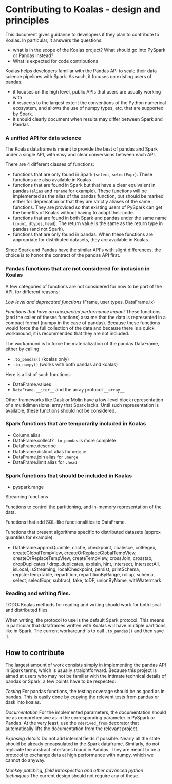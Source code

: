 # Contributing to Koalas - design and principles

This document gives guidance to developers if they plan to contribute to Koalas.
In particular, it answers the questions:
 - what is in the scope of the Koalas project? What should go into PySpark or Pandas instead?
 - What is expected for code contributions

Koalas helps developers familiar with the Pandas API to scale their data science pipelines with Spark.
As such, it focuses on existing users of pandas.
 - it focuses on the high level, public APIs that users are usually working with
 - it respects to the largest extent the conventions of the Python numerical ecosystem, and allows the use of numpy types, etc. that are supported by Spark.
 - it should clearly document when results may differ between Spark and Pandas


### A unified API for data science

The Koalas dataframe is meant to provide the best of pandas and Spark under a single API, with easy and clear conversions 
between each API.


There are 4 different classes of functions:
 - functions that are only found in Spark (`select`, `selectExpr`). These functions are also available in Koalas
 - functions that are found in Spark but that have a clear equivalent in pandas (`alias` and `rename` for example). These 
   functions will be implemented as the alias of the pandas function, but should be marked either for deprecation or that
   they are strictly aliases of the same functions. They are provided so that existing users of PySpark can get the benefits
   of Koalas without having to adapt their code.
 - functions that are found in both Spark and pandas under the same name (`count`, `dtypes`, `head`). The return value
   is the same as the return type in pandas (and not Spark).
 - functions that are only found in pandas. When these functions are appropriate for distributed datasets, they are available in Koalas.

Since Spark and Pandas have the similar API's with slight differences, the choice is to honor the contract of the pandas API first.



### Pandas functions that are not considered for inclusion in Koalas

A few categories of functions are not considered for now to be part of the API, for different reasons:

*Low level and deprecated functions* (Frame, user types, DataFrame.ix)

*Functions that have an unexpected performance impact* 
These functions (and the caller of theses functions) assume that the data is represented in a compact format (numpy in the case of pandas).
Because these functions would force the full collection of the data and because there is a quick workaround, it is recommended that 
they are not included. 

The workaround is to force the materialization of the pandas DataFrame, either by calling:
 - `.to_pandas()` (koalas only)
 - `.to_numpy()` (works with both pandas and koalas)

Here is a list of such functions:
 - DataFrame.values
 - `DataFrame.__iter__` and the array protocol `__array__`

Other frameworks like Dask or Molin have a low-level block representation of a multidimensional array that Spark lacks. Until such representation is available, these functions should not be considered.

### Spark functions that are temporarily included in Koalas

- Column.alias
- DataFrame.collect? `.to_pandas` is more complete
- DataFrame.describe
- DataFrame.distinct alias for `unique`
- DataFrame.join alias for `.merge`
- DataFrame.limit alias for `.head`

### Spark functions that should be included in Koalas

- pyspark.range

Streaming functions

Functions to control the partitioning, and in-memory representation of the data.

Functions that add SQL-like functionalities to DataFrame.

Functions that present algorithms specific to distributed datasets
(approx quantiles for example)

- DataFrame.approxQuantile, cache, checkpoint, coalesce, colRegex, createGlobalTempView, createOrReplaceGlobalTempView, createOrReplaceTempView, createTempView, crossJoin, crosstab, dropDuplicates / drop_duplicates, explain, hint, intersect, intersectAll, isLocal, isStreaming, localCheckpoint, persist, printSchema, registerTempTable, repartition, repartitionByRange, rollup, schema, select, selectExpr, subtract, take, toDF, unionByName, withWatermark


### Reading and writing files.

TODO: Koalas methods for reading and writing should work for both local and distributed files.


When writing, the protocol to use is the default Spark protocol. This means in particular that
dataframes written with Koalas will have multiple partitions, like in Spark. The current workaround is 
to call `.to_pandas()` and then save it.

## How to contribute

The largest amount of work consists simply in implementing the pandas API in Spark terms, which is usually straightforward.
Because this project is aimed at users who may not be familiar with the intimate technical details of pandas or Spark, a
few points have to be respected:

*Testing* For pandas functions, the testing coverage should be as good as in pandas. This is easily done by copying the 
relevant tests from pandas or dask into koalas.

*Documentation* For the implemented parameters, the documentation should be as comprehensive as in the corresponding parameter 
in PySpark or Pandas. At the very least, use the `@derived_from` decorator that automatically lifts the documentation from
the relevant project.

*Exposing details* Do not add internal fields if possible. Nearly all the state should be already encapsulated in the
Spark dataframe. Similarly, do not replicate the abstract interfaces found in Pandas. They are meant to be a protocol to exchange
data at high performance with numpy, which we cannot do anyway.

*Monkey patching, field introspection and other advanced python techniques* The current design should not require any of 
these.
